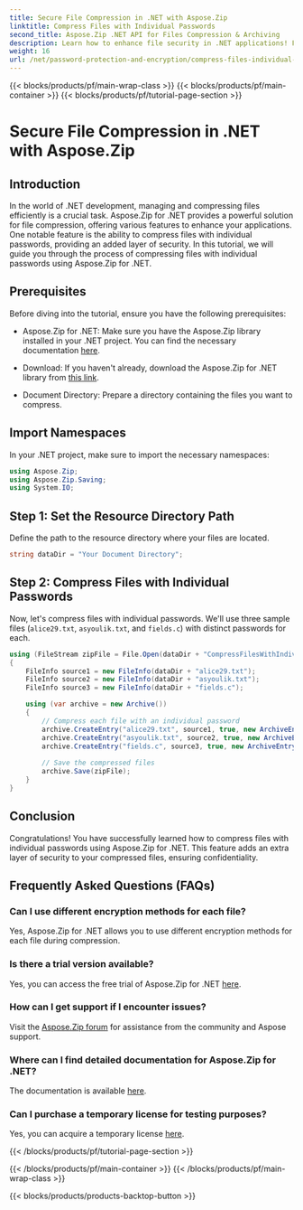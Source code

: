 ```yaml
---
title: Secure File Compression in .NET with Aspose.Zip
linktitle: Compress Files with Individual Passwords
second_title: Aspose.Zip .NET API for Files Compression & Archiving
description: Learn how to enhance file security in .NET applications! Follow our step-by-step guide on compressing files with individual passwords using Aspose.Zip for .NET.
weight: 16
url: /net/password-protection-and-encryption/compress-files-individual-passwords/
---
```


{{< blocks/products/pf/main-wrap-class >}}
{{< blocks/products/pf/main-container >}}
{{< blocks/products/pf/tutorial-page-section >}}

# Secure File Compression in .NET with Aspose.Zip


## Introduction

In the world of .NET development, managing and compressing files efficiently is a crucial task. Aspose.Zip for .NET provides a powerful solution for file compression, offering various features to enhance your applications. One notable feature is the ability to compress files with individual passwords, providing an added layer of security. In this tutorial, we will guide you through the process of compressing files with individual passwords using Aspose.Zip for .NET.

## Prerequisites

Before diving into the tutorial, ensure you have the following prerequisites:

- Aspose.Zip for .NET: Make sure you have the Aspose.Zip library installed in your .NET project. You can find the necessary documentation [here](https://reference.aspose.com/zip/net/).

- Download: If you haven't already, download the Aspose.Zip for .NET library from [this link](https://releases.aspose.com/zip/net/).

- Document Directory: Prepare a directory containing the files you want to compress.

## Import Namespaces

In your .NET project, make sure to import the necessary namespaces:

```csharp
using Aspose.Zip;
using Aspose.Zip.Saving;
using System.IO;
```

## Step 1: Set the Resource Directory Path

Define the path to the resource directory where your files are located.

```csharp
string dataDir = "Your Document Directory";
```

## Step 2: Compress Files with Individual Passwords

Now, let's compress files with individual passwords. We'll use three sample files (`alice29.txt`, `asyoulik.txt`, and `fields.c`) with distinct passwords for each.

```csharp
using (FileStream zipFile = File.Open(dataDir + "CompressFilesWithIndividualPasswords_out.zip", FileMode.Create))
{
    FileInfo source1 = new FileInfo(dataDir + "alice29.txt");
    FileInfo source2 = new FileInfo(dataDir + "asyoulik.txt");
    FileInfo source3 = new FileInfo(dataDir + "fields.c");

    using (var archive = new Archive())
    {
        // Compress each file with an individual password
        archive.CreateEntry("alice29.txt", source1, true, new ArchiveEntrySettings(new DeflateCompressionSettings(), new TraditionalEncryptionSettings("pass1")));
        archive.CreateEntry("asyoulik.txt", source2, true, new ArchiveEntrySettings(new DeflateCompressionSettings(), new AesEcryptionSettings("pass2", EncryptionMethod.AES128)));
        archive.CreateEntry("fields.c", source3, true, new ArchiveEntrySettings(new DeflateCompressionSettings(), new AesEcryptionSettings("pass3", EncryptionMethod.AES256)));
        
        // Save the compressed files
        archive.Save(zipFile);
    }
}
```

## Conclusion

Congratulations! You have successfully learned how to compress files with individual passwords using Aspose.Zip for .NET. This feature adds an extra layer of security to your compressed files, ensuring confidentiality.

## Frequently Asked Questions (FAQs)

### Can I use different encryption methods for each file?
Yes, Aspose.Zip for .NET allows you to use different encryption methods for each file during compression.

### Is there a trial version available?
Yes, you can access the free trial of Aspose.Zip for .NET [here](https://releases.aspose.com/).

### How can I get support if I encounter issues?
Visit the [Aspose.Zip forum](https://forum.aspose.com/c/zip/37) for assistance from the community and Aspose support.

### Where can I find detailed documentation for Aspose.Zip for .NET?
The documentation is available [here](https://reference.aspose.com/zip/net/).

### Can I purchase a temporary license for testing purposes?
Yes, you can acquire a temporary license [here](https://purchase.aspose.com/temporary-license/).


{{< /blocks/products/pf/tutorial-page-section >}}

{{< /blocks/products/pf/main-container >}}
{{< /blocks/products/pf/main-wrap-class >}}

{{< blocks/products/products-backtop-button >}}
